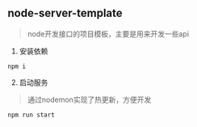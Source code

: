 <!--
 * @Date: 2020-07-29 15:50:45
 * @LastEditors: kjs
 * @LastEditTime: 2020-07-29 15:53:40
 * @FilePath: \server\README.md
--> 
## node-server-template
> node开发接口的项目模板，主要是用来开发一些api

1. 安装依赖
```
npm i 

```

2. 启动服务
> 通过nodemon实现了热更新，方便开发
```
npm run start

```

